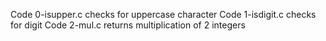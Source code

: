 Code 0-isupper.c checks for uppercase character
Code 1-isdigit.c checks for digit
Code 2-mul.c returns multiplication of 2 integers
